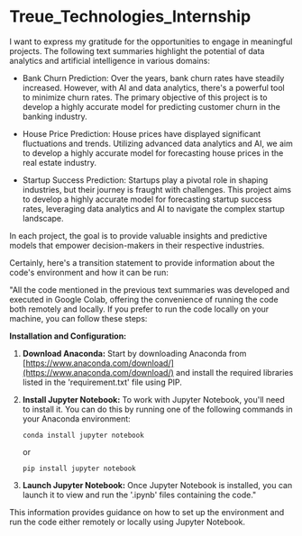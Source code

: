 # Treue_Technologies_Internship

I want to express my gratitude for the opportunities to engage in meaningful projects. The following text summaries highlight the potential of data analytics and artificial intelligence in various domains:

- Bank Churn Prediction: Over the years, bank churn rates have steadily increased. However, with AI and data analytics, there's a powerful tool to minimize churn rates. The primary objective of this project is to develop a highly accurate model for predicting customer churn in the banking industry.

- House Price Prediction: House prices have displayed significant fluctuations and trends. Utilizing advanced data analytics and AI, we aim to develop a highly accurate model for forecasting house prices in the real estate industry.

- Startup Success Prediction: Startups play a pivotal role in shaping industries, but their journey is fraught with challenges. This project aims to develop a highly accurate model for forecasting startup success rates, leveraging data analytics and AI to navigate the complex startup landscape.

In each project, the goal is to provide valuable insights and predictive models that empower decision-makers in their respective industries.

Certainly, here's a transition statement to provide information about the code's environment and how it can be run:

"All the code mentioned in the previous text summaries was developed and executed in Google Colab, offering the convenience of running the code both remotely and locally. If you prefer to run the code locally on your machine, you can follow these steps:

**Installation and Configuration:**

1. **Download Anaconda:** Start by downloading Anaconda from [https://www.anaconda.com/download/](https://www.anaconda.com/download/) and install the required libraries listed in the 'requirement.txt' file using PIP.

2. **Install Jupyter Notebook:** To work with Jupyter Notebook, you'll need to install it. You can do this by running one of the following commands in your Anaconda environment:

    ```
    conda install jupyter notebook
    ```

    or

    ```
    pip install jupyter notebook
    ```

3. **Launch Jupyter Notebook:** Once Jupyter Notebook is installed, you can launch it to view and run the '.ipynb' files containing the code."

This information provides guidance on how to set up the environment and run the code either remotely or locally using Jupyter Notebook.


